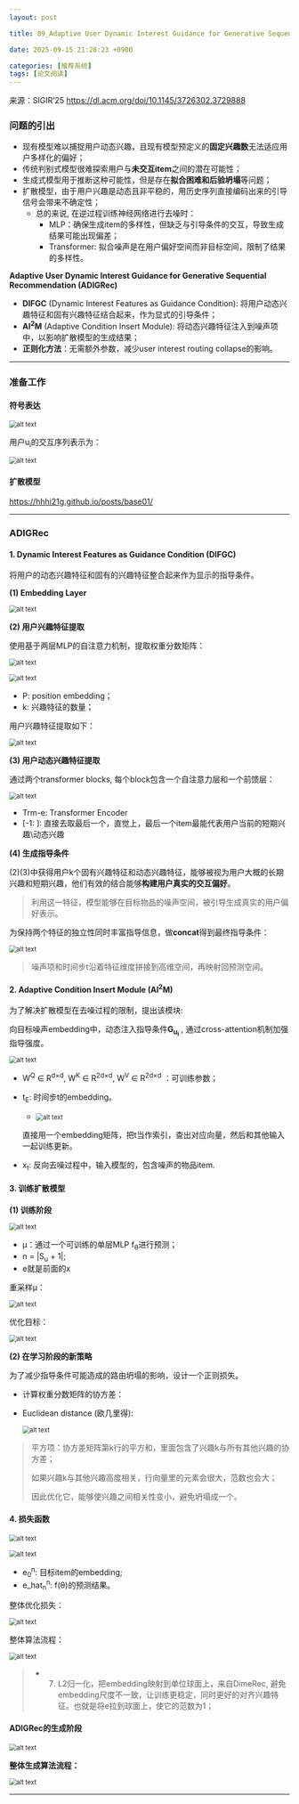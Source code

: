```yaml
---
layout: post

title: 09_Adaptive User Dynamic Interest Guidance for Generative Sequential Recommendation

date: 2025-09-15 21:28:23 +0900

categories: [推荐系统]
tags: [论文阅读]
---
```


来源：SIGIR‘25 https://dl.acm.org/doi/10.1145/3726302.3729888

### 问题的引出

- 现有模型难以捕捉用户动态兴趣，且现有模型预定义的**固定兴趣数**无法适应用户多样化的偏好；
- 传统判别式模型很难探索用户与**未交互item**之间的潜在可能性；
- 生成式模型用于推断这种可能性，但是存在**拟合困难和后验坍塌**等问题；
- 扩散模型，由于用户兴趣是动态且非平稳的，用历史序列直接编码出来的引导信号会带来不确定性；
  - 总的来说, 在逆过程训练神经网络进行去噪时：
    - MLP：确保生成item的多样性，但缺乏与引导条件的交互，导致生成结果可能出现偏差；
    - Transformer: 拟合噪声是在用户偏好空间而非目标空间，限制了结果的多样性。


**Adaptive User Dynamic Interest Guidance for Generative Sequential Recommendation (ADIGRec)**

- **DIFGC** (Dynamic Interest Features as Guidance Condition): 将用户动态兴趣特征和固有兴趣特征结合起来，作为显式的引导条件；
- **AI<sup>2</sup>M** (Adaptive Condition Insert Module): 将动态兴趣特征注入到噪声项中，以影响扩散模型的生成结果；
- **正则化方法**：无需额外参数，减少user interest routing collapse的影响。 

****

### 准备工作

#### 符号表达

<p>
    <img src="https://hhhi21g.github.io/assets/img/SR/ar09/a0.png" alt="alt text" style="zoom:80%;" />
</p>

用户u<sub>i</sub>的交互序列表示为：

<p>
    <img src="https://hhhi21g.github.io/assets/img/SR/ar09/a1.png" alt="alt text" style="zoom:80%;" />
</p>

#### 扩散模型

https://hhhi21g.github.io/posts/base01/

****

### ADIGRec

#### 1. Dynamic Interest Features as Guidance Condition (DIFGC)

将用户的动态兴趣特征和固有的兴趣特征整合起来作为显示的指导条件。

**(1) Embedding Layer**

<p>
    <img src="https://hhhi21g.github.io/assets/img/SR/ar09/a2.png" alt="alt text" style="zoom:80%;" />
</p>

**(2) 用户兴趣特征提取**

使用基于两层MLP的自注意力机制，提取权重分数矩阵：

<p>
    <img src="https://hhhi21g.github.io/assets/img/SR/ar09/a3.png" alt="alt text" style="zoom:80%;" />
</p>

<p>
    <img src="https://hhhi21g.github.io/assets/img/SR/ar09/a4.png" alt="alt text" style="zoom:80%;" />
</p>

- P: position embedding；
- k: 兴趣特征的数量；

用户兴趣特征提取如下：

<p>
    <img src="https://hhhi21g.github.io/assets/img/SR/ar09/a5.png" alt="alt text" style="zoom:80%;" />
</p>

**(3) 用户动态兴趣特征提取**

通过两个transformer blocks, 每个block包含一个自注意力层和一个前馈层：

<p>
    <img src="https://hhhi21g.github.io/assets/img/SR/ar09/a6.png" alt="alt text" style="zoom:80%;" />
</p>

- Trm-e: Transformer Encoder
- \[-1: \]: 直接去取最后一个，直觉上，最后一个item最能代表用户当前的短期兴趣\动态兴趣 

**(4) 生成指导条件**

(2)\(3)中获得用户k个固有兴趣特征和动态兴趣特征，能够被视为用户大概的长期兴趣和短期兴趣，他们有效的结合能够**构建用户真实的交互偏好**。

> 利用这一特征，模型能够在目标物品的噪声空间，被引导生成真实的用户偏好表示。

为保持两个特征的独立性同时丰富指导信息，做**concat**得到最终指导条件：

<p>
    <img src="https://hhhi21g.github.io/assets/img/SR/ar09/a7.png" alt="alt text" style="zoom:80%;" />
</p>

> 噪声项和时间步t沿着特征维度拼接到高维空间，再映射回预测空间。

#### 2. Adaptive Condition Insert Module (AI<sup>2</sup>M)

为了解决扩散模型在去噪过程的限制，提出该模块:

向目标噪声embedding中，动态注入指导条件**G<sub>u<sub>i</sub></sub>** , 通过cross-attention机制加强指导强度。

<p>
    <img src="https://hhhi21g.github.io/assets/img/SR/ar09/a8.png" alt="alt text" style="zoom:80%;" />
</p>

- W<sup>Q</sup> ∈ R<sup>d×d</sup>, W<sup>K</sup> ∈ R<sup>2d×d</sup>, W<sup>V</sup> ∈ R<sup>2d×d</sup> ：可训练参数；

- t<sub>E</sub>: 时间步t的embedding。

  - <p>
        <img src="https://hhhi21g.github.io/assets/img/SR/ar09/a9.png" alt="alt text" style="zoom:80%;" />
    </p>

  直接用一个embedding矩阵，把t当作索引，查出对应向量，然后和其他输入一起训练更新。

- x<sub>t</sub>: 反向去噪过程中，输入模型的，包含噪声的物品item.

#### 3. 训练扩散模型

**(1) 训练阶段**

<p>
    <img src="https://hhhi21g.github.io/assets/img/SR/ar09/a10.png" alt="alt text" style="zoom:80%;" />
</p>

- μ：通过一个可训练的单层MLP f<sub>θ</sub>进行预测；
- n = |S<sub>u</sub> + 1|;
- e就是前面的x

重采样μ：

<p>
    <img src="https://hhhi21g.github.io/assets/img/SR/ar09/a11.png" alt="alt text" style="zoom:80%;" />
</p>

优化目标：

<p>
    <img src="https://hhhi21g.github.io/assets/img/SR/ar09/a12.png" alt="alt text" style="zoom:80%;" />
</p>

**(2) 在学习阶段的新策略**

为了减少指导条件可能造成的路由坍塌的影响，设计一个正则损失。

- 计算权重分数矩阵的协方差：

- Euclidean distance (欧几里得):

  <p>
      <img src="https://hhhi21g.github.io/assets/img/SR/ar09/a14.png" alt="alt text" style="zoom:80%;" />
  </p>

> 平方项：协方差矩阵第k行的平方和，里面包含了兴趣k与所有其他兴趣的协方差；
>
> 如果兴趣k与其他兴趣高度相关，行向量里的元素会很大，范数也会大；
>
> 因此优化它，能够使兴趣之间相关性变小，避免坍塌成一个。

#### 4. 损失函数

<p>
    <img src="https://hhhi21g.github.io/assets/img/SR/ar09/a15.png" alt="alt text" style="zoom:80%;" />
</p>

<p>
    <img src="https://hhhi21g.github.io/assets/img/SR/ar09/a16.png" alt="alt text" style="zoom:80%;" />
</p>

- e<sub>0</sub><sup>n</sup>: 目标item的embedding;
- e_hat<sub>n</sub><sup>n</sup>: f(θ)的预测结果。

整体优化损失：

<p>
    <img src="https://hhhi21g.github.io/assets/img/SR/ar09/a17.png" alt="alt text" style="zoom:80%;" />
</p>

整体算法流程：

<p>
    <img src="https://hhhi21g.github.io/assets/img/SR/ar09/a13.png" alt="alt text" style="zoom:80%;" />
</p>

> - 7. L2归一化，把embedding映射到单位球面上，来自DimeRec,  避免embedding尺度不一致，让训练更稳定，同时更好的对齐兴趣特征。也就是将e拉到球面上，使它的范数为1；

#### ADIGRec的生成阶段

<p>
    <img src="https://hhhi21g.github.io/assets/img/SR/ar09/a18.png" alt="alt text" style="zoom:80%;" />
</p>

**整体生成算法流程：**

<p>
    <img src="https://hhhi21g.github.io/assets/img/SR/ar09/a19.png" alt="alt text" style="zoom:80%;" />
</p>

****